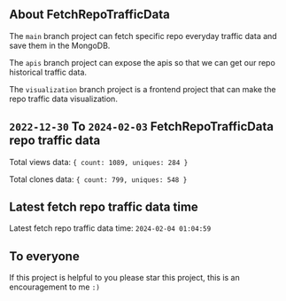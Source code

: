 ## About FetchRepoTrafficData

The `main` branch project can fetch specific repo everyday traffic data and save them in the MongoDB.

The `apis` branch project can expose the apis so that we can get our repo historical traffic data.

The `visualization` branch project is a frontend project that can make the repo traffic data visualization.

## `2022-12-30` To `2024-02-03` FetchRepoTrafficData repo traffic data

Total views data: `{ count: 1089, uniques: 284 }`

Total clones data: `{ count: 799, uniques: 548 }`

## Latest fetch repo traffic data time

Latest fetch repo traffic data time: `2024-02-04 01:04:59`

## To everyone

If this project is helpful to you please star this project, this is an encouragement to me `:)`



